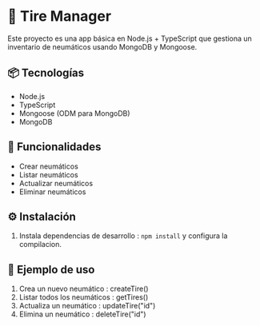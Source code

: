 # 🛞 Tire Manager

Este proyecto es una app básica en Node.js + TypeScript que gestiona un inventario de neumáticos usando MongoDB y Mongoose.

## 📦 Tecnologías

- Node.js
- TypeScript
- Mongoose (ODM para MongoDB)
- MongoDB

## 🚀 Funcionalidades

- Crear neumáticos
- Listar neumáticos
- Actualizar neumáticos
- Eliminar neumáticos

## ⚙️ Instalación

1. Instala dependencias de desarrollo : `npm install` y configura la compilacion.

## 📝 Ejemplo de uso

1. Crea un nuevo neumático : createTire()
2. Listar todos los neumáticos : getTires()
3. Actualiza un neumático : updateTire("id")
4. Elimina un neumático : deleteTire("id")